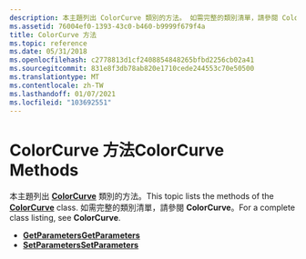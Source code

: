 ```yaml
---
description: 本主題列出 ColorCurve 類別的方法。 如需完整的類別清單，請參閱 ColorCurve。
ms.assetid: 76004ef0-1393-43c0-b460-b9999f679f4a
title: ColorCurve 方法
ms.topic: reference
ms.date: 05/31/2018
ms.openlocfilehash: c2778813d1cf2408854848265bfbd2256cb02a41
ms.sourcegitcommit: 831e8f3db78ab820e1710cede244553c70e50500
ms.translationtype: MT
ms.contentlocale: zh-TW
ms.lasthandoff: 01/07/2021
ms.locfileid: "103692551"
---
```

# <a name="colorcurve-methods"></a><span data-ttu-id="7a8e9-104">ColorCurve 方法</span><span class="sxs-lookup"><span data-stu-id="7a8e9-104">ColorCurve Methods</span></span>

<span data-ttu-id="7a8e9-105">本主題列出 [**ColorCurve**](/windows/desktop/api/gdipluseffects/nl-gdipluseffects-colorcurve) 類別的方法。</span><span class="sxs-lookup"><span data-stu-id="7a8e9-105">This topic lists the methods of the [**ColorCurve**](/windows/desktop/api/gdipluseffects/nl-gdipluseffects-colorcurve) class.</span></span> <span data-ttu-id="7a8e9-106">如需完整的類別清單，請參閱 **ColorCurve**。</span><span class="sxs-lookup"><span data-stu-id="7a8e9-106">For a complete class listing, see **ColorCurve**.</span></span>

-   [<span data-ttu-id="7a8e9-107">**GetParameters**</span><span class="sxs-lookup"><span data-stu-id="7a8e9-107">**GetParameters**</span></span>](/windows/desktop/api/Gdipluseffects/nf-gdipluseffects-colorcurve-getparameters)
-   [<span data-ttu-id="7a8e9-108">**SetParameters**</span><span class="sxs-lookup"><span data-stu-id="7a8e9-108">**SetParameters**</span></span>](/windows/desktop/api/Gdipluseffects/nf-gdipluseffects-colorcurve-setparameters)

 

 



